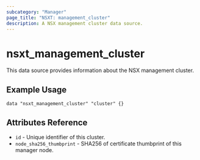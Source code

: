 ```yaml
---
subcategory: "Manager"
page_title: "NSXT: management_cluster"
description: A NSX management cluster data source.
---
```


# nsxt_management_cluster

This data source provides information about the NSX management cluster.

## Example Usage

```hcl
data "nsxt_management_cluster" "cluster" {}
```

## Attributes Reference

* `id` - Unique identifier of this cluster.
* `node_sha256_thumbprint` - SHA256 of certificate thumbprint of this manager node.
